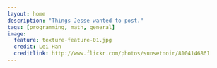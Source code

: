 ```yaml
---
layout: home
description: "Things Jesse wanted to post."
tags: [programming, math, general]
image:
  feature: texture-feature-01.jpg
  credit: Lei Han
  creditlink: http://www.flickr.com/photos/sunsetnoir/8104146861
---
```

